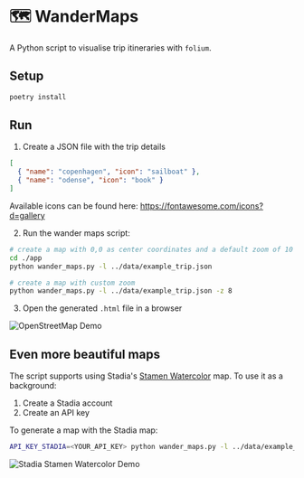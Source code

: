 # :world_map: WanderMaps

A Python script to visualise trip itineraries with `folium`.

## Setup

```sh
poetry install
```

## Run

1. Create a JSON file with the trip details

```json
[
  { "name": "copenhagen", "icon": "sailboat" },
  { "name": "odense", "icon": "book" }
]
```

Available icons can be found here: https://fontawesome.com/icons?d=gallery

2. Run the wander maps script:

```sh
# create a map with 0,0 as center coordinates and a default zoom of 10
cd ./app
python wander_maps.py -l ../data/example_trip.json

# create a map with custom zoom
python wander_maps.py -l ../data/example_trip.json -z 8
```

3. Open the generated `.html` file in a browser

![OpenStreetMap Demo](../assets/map-openstreetmap.png)

## Even more beautiful maps

The script supports using Stadia's [Stamen Watercolor](https://stadiamaps.com/explore-the-map/#style=stamen_watercolor&map=10.22/55.718/12.4992) map. To use it as a background:

1. Create a Stadia account
2. Create an API key

To generate a map with the Stadia map:

```sh
API_KEY_STADIA=<YOUR_API_KEY> python wander_maps.py -l ../data/example_trip.json
```

![Stadia Stamen Watercolor Demo](../assets/map-stadia.png)
